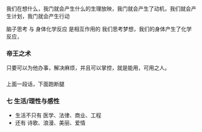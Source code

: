 ### 
###
我们在想什么，我门就会产生什么的生理放映，我门就会产生了动机，我们就会产生计划，我门就会产生行动

脑子思考 与 身体化学反应 是相互作用的
我们思考梦想，我们的身体产生了化学反应，

### 帝王之术
只要可以为他办事，解决麻烦，并且可以掌控，就是能用，可用之人。

### 
上面一段话，下面跑断腿

### 七 生活/理性与感性
- 生活不只有 医学、法律、商业、工程
- 还有 诗歌、浪漫、美丽、爱情